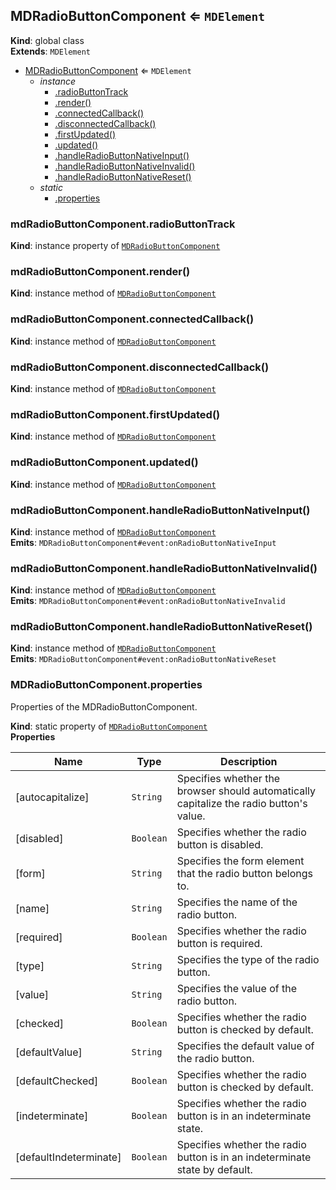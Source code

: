 <a name="MDRadioButtonComponent"></a>

## MDRadioButtonComponent ⇐ <code>MDElement</code>

**Kind**: global class  
**Extends**: <code>MDElement</code>

-   [MDRadioButtonComponent](#MDRadioButtonComponent) ⇐ <code>MDElement</code>
    -   _instance_
        -   [.radioButtonTrack](#MDRadioButtonComponent+radioButtonTrack)
        -   [.render()](#MDRadioButtonComponent+render)
        -   [.connectedCallback()](#MDRadioButtonComponent+connectedCallback)
        -   [.disconnectedCallback()](#MDRadioButtonComponent+disconnectedCallback)
        -   [.firstUpdated()](#MDRadioButtonComponent+firstUpdated)
        -   [.updated()](#MDRadioButtonComponent+updated)
        -   [.handleRadioButtonNativeInput()](#MDRadioButtonComponent+handleRadioButtonNativeInput)
        -   [.handleRadioButtonNativeInvalid()](#MDRadioButtonComponent+handleRadioButtonNativeInvalid)
        -   [.handleRadioButtonNativeReset()](#MDRadioButtonComponent+handleRadioButtonNativeReset)
    -   _static_
        -   [.properties](#MDRadioButtonComponent.properties)

<a name="MDRadioButtonComponent+radioButtonTrack"></a>

### mdRadioButtonComponent.radioButtonTrack

**Kind**: instance property of [<code>MDRadioButtonComponent</code>](#MDRadioButtonComponent)  
<a name="MDRadioButtonComponent+render"></a>

### mdRadioButtonComponent.render()

**Kind**: instance method of [<code>MDRadioButtonComponent</code>](#MDRadioButtonComponent)  
<a name="MDRadioButtonComponent+connectedCallback"></a>

### mdRadioButtonComponent.connectedCallback()

**Kind**: instance method of [<code>MDRadioButtonComponent</code>](#MDRadioButtonComponent)  
<a name="MDRadioButtonComponent+disconnectedCallback"></a>

### mdRadioButtonComponent.disconnectedCallback()

**Kind**: instance method of [<code>MDRadioButtonComponent</code>](#MDRadioButtonComponent)  
<a name="MDRadioButtonComponent+firstUpdated"></a>

### mdRadioButtonComponent.firstUpdated()

**Kind**: instance method of [<code>MDRadioButtonComponent</code>](#MDRadioButtonComponent)  
<a name="MDRadioButtonComponent+updated"></a>

### mdRadioButtonComponent.updated()

**Kind**: instance method of [<code>MDRadioButtonComponent</code>](#MDRadioButtonComponent)  
<a name="MDRadioButtonComponent+handleRadioButtonNativeInput"></a>

### mdRadioButtonComponent.handleRadioButtonNativeInput()

**Kind**: instance method of [<code>MDRadioButtonComponent</code>](#MDRadioButtonComponent)  
**Emits**: <code>MDRadioButtonComponent#event:onRadioButtonNativeInput</code>  
<a name="MDRadioButtonComponent+handleRadioButtonNativeInvalid"></a>

### mdRadioButtonComponent.handleRadioButtonNativeInvalid()

**Kind**: instance method of [<code>MDRadioButtonComponent</code>](#MDRadioButtonComponent)  
**Emits**: <code>MDRadioButtonComponent#event:onRadioButtonNativeInvalid</code>  
<a name="MDRadioButtonComponent+handleRadioButtonNativeReset"></a>

### mdRadioButtonComponent.handleRadioButtonNativeReset()

**Kind**: instance method of [<code>MDRadioButtonComponent</code>](#MDRadioButtonComponent)  
**Emits**: <code>MDRadioButtonComponent#event:onRadioButtonNativeReset</code>  
<a name="MDRadioButtonComponent.properties"></a>

### MDRadioButtonComponent.properties

Properties of the MDRadioButtonComponent.

**Kind**: static property of [<code>MDRadioButtonComponent</code>](#MDRadioButtonComponent)  
**Properties**

| Name                   | Type                 | Description                                                                             |
| ---------------------- | -------------------- | --------------------------------------------------------------------------------------- |
| [autocapitalize]       | <code>String</code>  | Specifies whether the browser should automatically capitalize the radio button's value. |
| [disabled]             | <code>Boolean</code> | Specifies whether the radio button is disabled.                                         |
| [form]                 | <code>String</code>  | Specifies the form element that the radio button belongs to.                            |
| [name]                 | <code>String</code>  | Specifies the name of the radio button.                                                 |
| [required]             | <code>Boolean</code> | Specifies whether the radio button is required.                                         |
| [type]                 | <code>String</code>  | Specifies the type of the radio button.                                                 |
| [value]                | <code>String</code>  | Specifies the value of the radio button.                                                |
| [checked]              | <code>Boolean</code> | Specifies whether the radio button is checked by default.                               |
| [defaultValue]         | <code>String</code>  | Specifies the default value of the radio button.                                        |
| [defaultChecked]       | <code>Boolean</code> | Specifies whether the radio button is checked by default.                               |
| [indeterminate]        | <code>Boolean</code> | Specifies whether the radio button is in an indeterminate state.                        |
| [defaultIndeterminate] | <code>Boolean</code> | Specifies whether the radio button is in an indeterminate state by default.             |
